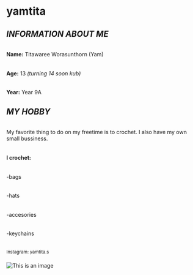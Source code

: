 # yamtita
## ***INFORMATION ABOUT ME***
######
**Name:** Titawaree Worasunthorn (Yam)
######
**Age:** 13 *(turning 14 soon kub)*
######
**Year:** Year 9A
####
## ***MY HOBBY***
######
My favorite thing to do on my freetime is to crochet. I also have my own small bussiness.
######
**I crochet:**
######
-bags
######
-hats
######
-accesories
######
-keychains
######
<sup>Instagram: yamtita.s</sup>
####
![This is an image](![image](https://user-images.githubusercontent.com/111408361/185037280-73628184-4eb3-4eaf-b324-805ffae73232.jpeg)
)

